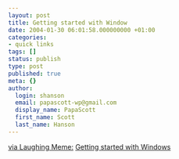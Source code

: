```yaml
---
layout: post
title: Getting started with Window
date: 2004-01-30 06:01:58.000000000 +01:00
categories:
- quick links
tags: []
status: publish
type: post
published: true
meta: {}
author:
  login: shanson
  email: papascott-wp@gmail.com
  display_name: PapaScott
  first_name: Scott
  last_name: Hanson
---
```

<p><a href="http://laughingmeme.org/mlp/archives/2004_01.html#001693">via Laughing Meme:</a> <a title="For Linux users" href="http://www.newtolinux.org.uk/tutorials/windows.shtml">Getting started with Windows</a></p>
